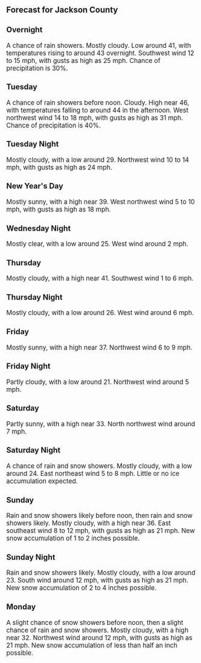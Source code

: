 <div>
   <h2>Forecast for Jackson County</h2>
   <p>
      <div style="font-size:120%">
         <h3>Overnight</h3>A chance of rain showers. Mostly cloudy. Low around 41, with temperatures rising to around 43 overnight. Southwest wind 12
         to 15 mph, with gusts as high as 25 mph. Chance of precipitation is 30%.<br></div>
   </p>
   <p>
      <div style="font-size:120%">
         <h3>Tuesday</h3>A chance of rain showers before noon. Cloudy. High near 46, with temperatures falling to around 44 in the afternoon. West
         northwest wind 14 to 18 mph, with gusts as high as 31 mph. Chance of precipitation is 40%.<br></div>
   </p>
   <p>
      <div style="font-size:120%">
         <h3>Tuesday Night</h3>Mostly cloudy, with a low around 29. Northwest wind 10 to 14 mph, with gusts as high as 24 mph.<br></div>
   </p>
   <p>
      <div style="font-size:120%">
         <h3>New Year's Day</h3>Mostly sunny, with a high near 39. West northwest wind 5 to 10 mph, with gusts as high as 18 mph.<br></div>
   </p>
   <p>
      <div style="font-size:120%">
         <h3>Wednesday Night</h3>Mostly clear, with a low around 25. West wind around 2 mph.<br></div>
   </p>
   <p>
      <div style="font-size:120%">
         <h3>Thursday</h3>Mostly cloudy, with a high near 41. Southwest wind 1 to 6 mph.<br></div>
   </p>
   <p>
      <div style="font-size:120%">
         <h3>Thursday Night</h3>Mostly cloudy, with a low around 26. West wind around 6 mph.<br></div>
   </p>
   <p>
      <div style="font-size:120%">
         <h3>Friday</h3>Mostly sunny, with a high near 37. Northwest wind 6 to 9 mph.<br></div>
   </p>
   <p>
      <div style="font-size:120%">
         <h3>Friday Night</h3>Partly cloudy, with a low around 21. Northwest wind around 5 mph.<br></div>
   </p>
   <p>
      <div style="font-size:120%">
         <h3>Saturday</h3>Partly sunny, with a high near 33. North northwest wind around 7 mph.<br></div>
   </p>
   <p>
      <div style="font-size:120%">
         <h3>Saturday Night</h3>A chance of rain and snow showers. Mostly cloudy, with a low around 24. East northeast wind 5 to 8 mph. Little or no ice accumulation
         expected.<br></div>
   </p>
   <p>
      <div style="font-size:120%">
         <h3>Sunday</h3>Rain and snow showers likely before noon, then rain and snow showers likely. Mostly cloudy, with a high near 36. East southeast
         wind 8 to 12 mph, with gusts as high as 21 mph. New snow accumulation of 1 to 2 inches possible.<br></div>
   </p>
   <p>
      <div style="font-size:120%">
         <h3>Sunday Night</h3>Rain and snow showers likely. Mostly cloudy, with a low around 23. South wind around 12 mph, with gusts as high as 21 mph.
         New snow accumulation of 2 to 4 inches possible.<br></div>
   </p>
   <p>
      <div style="font-size:120%">
         <h3>Monday</h3>A slight chance of snow showers before noon, then a slight chance of rain and snow showers. Mostly cloudy, with a high near
         32. Northwest wind around 12 mph, with gusts as high as 21 mph. New snow accumulation of less than half an inch possible.<br></div>
   </p>
</div>